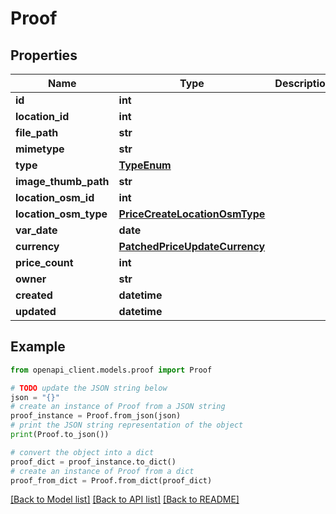 # Proof


## Properties

Name | Type | Description | Notes
------------ | ------------- | ------------- | -------------
**id** | **int** |  | [readonly] 
**location_id** | **int** |  | 
**file_path** | **str** |  | [optional] 
**mimetype** | **str** |  | [optional] 
**type** | [**TypeEnum**](TypeEnum.md) |  | 
**image_thumb_path** | **str** |  | [optional] 
**location_osm_id** | **int** |  | [optional] 
**location_osm_type** | [**PriceCreateLocationOsmType**](PriceCreateLocationOsmType.md) |  | [optional] 
**var_date** | **date** |  | [optional] 
**currency** | [**PatchedPriceUpdateCurrency**](PatchedPriceUpdateCurrency.md) |  | [optional] 
**price_count** | **int** |  | [optional] 
**owner** | **str** |  | [optional] 
**created** | **datetime** |  | [optional] 
**updated** | **datetime** |  | [readonly] 

## Example

```python
from openapi_client.models.proof import Proof

# TODO update the JSON string below
json = "{}"
# create an instance of Proof from a JSON string
proof_instance = Proof.from_json(json)
# print the JSON string representation of the object
print(Proof.to_json())

# convert the object into a dict
proof_dict = proof_instance.to_dict()
# create an instance of Proof from a dict
proof_from_dict = Proof.from_dict(proof_dict)
```
[[Back to Model list]](../README.md#documentation-for-models) [[Back to API list]](../README.md#documentation-for-api-endpoints) [[Back to README]](../README.md)


